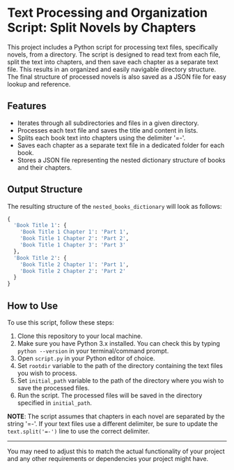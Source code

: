 # Text Processing and Organization Script: Split Novels by Chapters

This project includes a Python script for processing text files, specifically novels, from a directory. The script is designed to read text from each file, split the text into chapters, and then save each chapter as a separate text file. This results in an organized and easily navigable directory structure. The final structure of processed novels is also saved as a JSON file for easy lookup and reference.

## Features
- Iterates through all subdirectories and files in a given directory.
- Processes each text file and saves the title and content in lists.
- Splits each book text into chapters using the delimiter '=-'.
- Saves each chapter as a separate text file in a dedicated folder for each book.
- Stores a JSON file representing the nested dictionary structure of books and their chapters.

## Output Structure

The resulting structure of the `nested_books_dictionary` will look as follows:
```python
{
  'Book Title 1': {
    'Book Title 1 Chapter 1': 'Part 1',
    'Book Title 1 Chapter 2': 'Part 2',
    'Book Title 1 Chapter 3': 'Part 3'
  },
  'Book Title 2': {
    'Book Title 2 Chapter 1': 'Part 1',
    'Book Title 2 Chapter 2': 'Part 2'
  }
}
```

## How to Use

To use this script, follow these steps:

1. Clone this repository to your local machine.
2. Make sure you have Python 3.x installed. You can check this by typing `python --version` in your terminal/command prompt.
3. Open `script.py` in your Python editor of choice.
4. Set `rootdir` variable to the path of the directory containing the text files you wish to process.
5. Set `initial_path` variable to the path of the directory where you wish to save the processed files.
6. Run the script. The processed files will be saved in the directory specified in `initial_path`.

**NOTE**: The script assumes that chapters in each novel are separated by the string '=-'. If your text files use a different delimiter, be sure to update the `text.split('=-')` line to use the correct delimiter.

---

You may need to adjust this to match the actual functionality of your project and any other requirements or dependencies your project might have.
